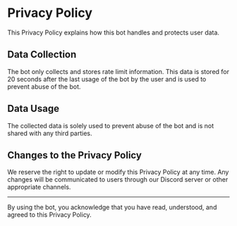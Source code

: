 # Privacy Policy

This Privacy Policy explains how this bot handles and protects user data.

## Data Collection

The bot only collects and stores rate limit information. This data is stored for 20 seconds after the last usage of the bot by the user and is used to prevent abuse of the bot.

## Data Usage

The collected data is solely used to prevent abuse of the bot and is not shared with any third parties.

## Changes to the Privacy Policy

We reserve the right to update or modify this Privacy Policy at any time. Any changes will be communicated to users through our Discord server or other appropriate channels.

***

By using the bot, you acknowledge that you have read, understood, and agreed to this Privacy Policy.
